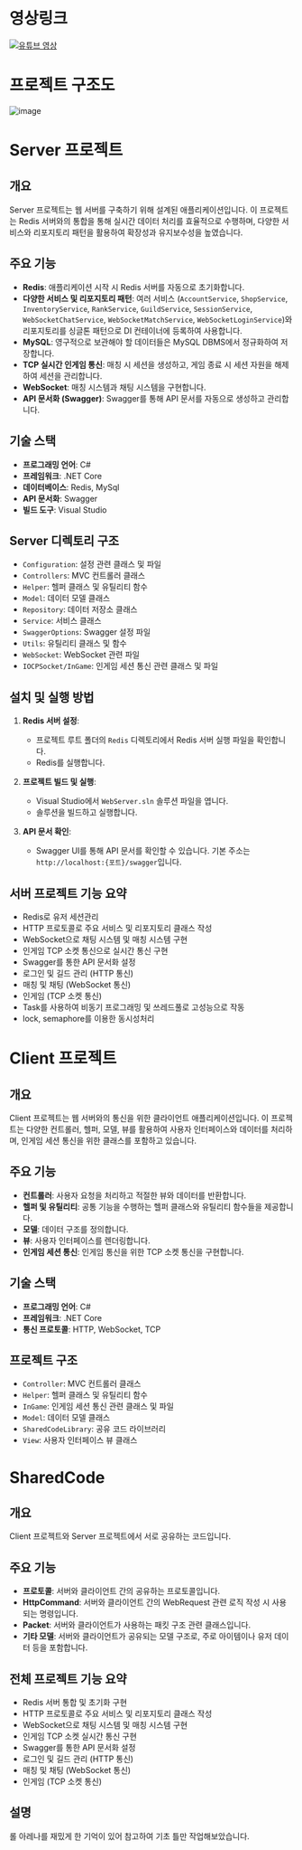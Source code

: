 # 영상링크
[![유튜브 영상](https://img.youtube.com/vi/-K1Rn2rFDRA/0.jpg)](https://youtu.be/-K1Rn2rFDRA)
# 프로젝트 구조도
![image](https://github.com/user-attachments/assets/f68a4e7b-4e9f-4ddb-b7e9-71e7b5fae3ae)
# Server 프로젝트

## 개요
Server 프로젝트는 웹 서버를 구축하기 위해 설계된 애플리케이션입니다. 이 프로젝트는 Redis 서버와의 통합을 통해 실시간 데이터 처리를 효율적으로 수행하며, 다양한 서비스와 리포지토리 패턴을 활용하여 확장성과 유지보수성을 높였습니다.

## 주요 기능

- **Redis**: 애플리케이션 시작 시 Redis 서버를 자동으로 초기화합니다.
- **다양한 서비스 및 리포지토리 패턴**: 여러 서비스 (`AccountService`, `ShopService`, `InventoryService`, `RankService`, `GuildService`, `SessionService`, `WebSocketChatService`, `WebSocketMatchService`, `WebSocketLoginService`)와 리포지토리를 싱글톤 패턴으로 DI 컨테이너에 등록하여 사용합니다.
- **MySQL**: 영구적으로 보관해야 할 데이터들은 MySQL DBMS에서 정규화하여 저장합니다.
- **TCP 실시간 인게임 통신**: 매칭 시 세션을 생성하고, 게임 종료 시 세션 자원을 해제하여 세션을 관리합니다.
- **WebSocket**: 매칭 시스템과 채팅 시스템을 구현합니다.
- **API 문서화 (Swagger)**: Swagger를 통해 API 문서를 자동으로 생성하고 관리합니다.

## 기술 스택

- **프로그래밍 언어**: C#
- **프레임워크**: .NET Core
- **데이터베이스**: Redis, MySql
- **API 문서화**: Swagger
- **빌드 도구**: Visual Studio

## Server 디렉토리 구조

- `Configuration`: 설정 관련 클래스 및 파일
- `Controllers`: MVC 컨트롤러 클래스
- `Helper`: 헬퍼 클래스 및 유틸리티 함수
- `Model`: 데이터 모델 클래스
- `Repository`: 데이터 저장소 클래스
- `Service`: 서비스 클래스
- `SwaggerOptions`: Swagger 설정 파일
- `Utils`: 유틸리티 클래스 및 함수
- `WebSocket`: WebSocket 관련 파일
- `IOCPSocket/InGame`: 인게임 세션 통신 관련 클래스 및 파일

## 설치 및 실행 방법

1. **Redis 서버 설정**:
   - 프로젝트 루트 폴더의 `Redis` 디렉토리에서 Redis 서버 실행 파일을 확인합니다.
   - Redis를 실행합니다.

2. **프로젝트 빌드 및 실행**:
   - Visual Studio에서 `WebServer.sln` 솔루션 파일을 엽니다.
   - 솔루션을 빌드하고 실행합니다.

3. **API 문서 확인**:
   - Swagger UI를 통해 API 문서를 확인할 수 있습니다. 기본 주소는 `http://localhost:{포트}/swagger`입니다.

## 서버 프로젝트 기능 요약

- Redis로 유저 세션관리
- HTTP 프로토콜로 주요 서비스 및 리포지토리 클래스 작성
- WebSocket으로 채팅 시스템 및 매칭 시스템 구현
- 인게임 TCP 소켓 통신으로 실시간 통신 구현
- Swagger를 통한 API 문서화 설정
- 로그인 및 길드 관리 (HTTP 통신)
- 매칭 및 채팅 (WebSocket 통신)
- 인게임 (TCP 소켓 통신)
- Task를 사용하여 비동기 프로그래밍 및 쓰레드풀로 고성능으로 작동
- lock, semaphore를 이용한 동시성처리

# Client 프로젝트

## 개요
Client 프로젝트는 웹 서버와의 통신을 위한 클라이언트 애플리케이션입니다. 이 프로젝트는 다양한 컨트롤러, 헬퍼, 모델, 뷰를 활용하여 사용자 인터페이스와 데이터를 처리하며, 인게임 세션 통신을 위한 클래스를 포함하고 있습니다.

## 주요 기능

- **컨트롤러**: 사용자 요청을 처리하고 적절한 뷰와 데이터를 반환합니다.
- **헬퍼 및 유틸리티**: 공통 기능을 수행하는 헬퍼 클래스와 유틸리티 함수들을 제공합니다.
- **모델**: 데이터 구조를 정의합니다.
- **뷰**: 사용자 인터페이스를 렌더링합니다.
- **인게임 세션 통신**: 인게임 통신을 위한 TCP 소켓 통신을 구현합니다.

## 기술 스택

- **프로그래밍 언어**: C#
- **프레임워크**: .NET Core
- **통신 프로토콜**: HTTP, WebSocket, TCP

## 프로젝트 구조

- `Controller`: MVC 컨트롤러 클래스
- `Helper`: 헬퍼 클래스 및 유틸리티 함수
- `InGame`: 인게임 세션 통신 관련 클래스 및 파일
- `Model`: 데이터 모델 클래스
- `SharedCodeLibrary`: 공유 코드 라이브러리
- `View`: 사용자 인터페이스 뷰 클래스

# SharedCode

## 개요
Client 프로젝트와 Server 프로젝트에서 서로 공유하는 코드입니다.

## 주요 기능

- **프로토콜**: 서버와 클라이언트 간의 공유하는 프로토콜입니다.
- **HttpCommand**: 서버와 클라이언트 간의 WebRequest 관련 로직 작성 시 사용되는 명령입니다.
- **Packet**: 서버와 클라이언트가 사용하는 패킷 구조 관련 클래스입니다.
- **기타 모델**: 서버와 클라이언트가 공유되는 모델 구조로, 주로 아이템이나 유저 데이터 등을 포함합니다.

## 전체 프로젝트 기능 요약

- Redis 서버 통합 및 초기화 구현
- HTTP 프로토콜로 주요 서비스 및 리포지토리 클래스 작성
- WebSocket으로 채팅 시스템 및 매칭 시스템 구현
- 인게임 TCP 소켓 실시간 통신 구현
- Swagger를 통한 API 문서화 설정
- 로그인 및 길드 관리 (HTTP 통신)
- 매칭 및 채팅 (WebSocket 통신)
- 인게임 (TCP 소켓 통신)

## 설명
롤 아레나를 재밌게 한 기억이 있어 참고하여 기초 틀만 작업해보았습니다.
